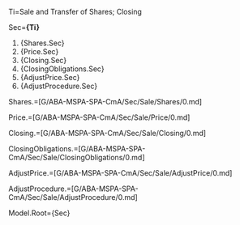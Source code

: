 Ti=Sale and Transfer of Shares; Closing

Sec=<b>{Ti}</b><ol><li>{Shares.Sec}<li>{Price.Sec}<li>{Closing.Sec}<li>{ClosingObligations.Sec}<li>{AdjustPrice.Sec}<li>{AdjustProcedure.Sec}</li></ol>

Shares.=[G/ABA-MSPA-SPA-CmA/Sec/Sale/Shares/0.md]

Price.=[G/ABA-MSPA-SPA-CmA/Sec/Sale/Price/0.md]

Closing.=[G/ABA-MSPA-SPA-CmA/Sec/Sale/Closing/0.md]

ClosingObligations.=[G/ABA-MSPA-SPA-CmA/Sec/Sale/ClosingObligations/0.md]

AdjustPrice.=[G/ABA-MSPA-SPA-CmA/Sec/Sale/AdjustPrice/0.md]

AdjustProcedure.=[G/ABA-MSPA-SPA-CmA/Sec/Sale/AdjustProcedure/0.md]

Model.Root={Sec}
